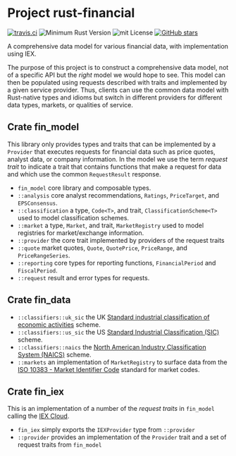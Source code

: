 # Project rust-financial

[![travis.ci](https://travis-ci.org/johnstonskj/rust-financial.svg?branch=master)](https://travis-ci.org/johnstonskj/rust-financial)
![Minimum Rust Version](https://img.shields.io/badge/Min%20Rust-1.34-green.svg)
![mit License](https://img.shields.io/badge/license-mit-118811.svg)
[![GitHub stars](https://img.shields.io/github/stars/johnstonskj/rust-financial.svg)](https://github.com/johnstonskj/rust-financial/stargazers)

A comprehensive data model for various financial data, with implementation 
using IEX.

The purpose of this project is to construct a comprehensive data model, not of 
a specific API but the _right_ model we would hope to see. This model can
then be populated using requests described with traits and implemented by
a given service provider. Thus, clients can use the common data model with
Rust-native types and idioms but switch in different providers for different
data types, markets, or qualities of service.

## Crate fin_model

This library only provides types and traits that can be implemented by a 
`Provider` that executes requests for financial data such as price quotes,
analyst data, or company information. In the model we use the term _request
trait_ to indicate a trait that contains functions that make a request for
data and which use the common `RequestResult` response. 

* `fin_model` core library and composable types.
* `::analysis` core analyst recommendations, `Ratings`, `PriceTarget`, 
  and `EPSConsensus`.
* `::classification` a type, `Code<T>`, and trait, `ClassificationScheme<T>`
  used to model classification schemes.
* `::market` a type, `Market`, and trait, `MarketRegistry` used to model
  registries for market/exchange information.
* `::provider` the core trait implemented by providers of the request traits
* `::quote` market quotes, `Quote`, `QuotePrice`, `PriceRange`, and 
  `PriceRangeSeries`.
* `::reporting` core types for reporting functions, `FinancialPeriod` and
  `FiscalPeriod`.
* `::request` result and error types for requests.

## Crate fin_data

* `::classifiers::uk_sic` the UK [Standard industrial classification of 
  economic activities](https://www.gov.uk/government/publications/standard-industrial-classification-of-economic-activities-sic)
  scheme.
* `::classifiers::us_sic` the US [Standard Industrial Classification 
  (SIC)](https://www.sec.gov/info/edgar/siccodes.htm) scheme.
* `::classifiers::naics` the [North American Industry Classification System 
  (NAICS)](https://www.census.gov/eos/www/naics) scheme.
* `::markets` an implementation of `MarketRegistry` to surface data from the 
  [ISO 10383 - Market Identifier Code](https://www.iso20022.org/10383/iso-10383-market-identifier-codes)
  standard for market codes.

## Crate fin_iex

This is an implementation of a number of the _request traits_ in `fin_model`
calling the [IEX Cloud](https://iexcloud.io/).

* `fin_iex` simply exports the `IEXProvider` type from `::provider`
* `::provider` provides an implementation of the `Provider` trait and a set of 
  request traits from `fin_model`
